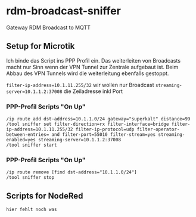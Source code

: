 # rdm-broadcast-sniffer
Gateway RDM Broadcast to MQTT

## Setup for Microtik

Ich binde das Script ins PPP Profil ein. Das weiterleiten von Broadcasts macht nur Sinn wenn der VPN Tunnel zur Zentrale aufgebaut ist.
Beim Abbau des VPN Tunnels wird die weiterleitung ebenfalls gestoppt.

```filter-ip-address=10.1.11.255/32``` wir wollen nur Broadcast
```streaming-server=10.1.1.2:37008``` die Zeiladresse inkl Port

### PPP-Profil Scripts "On Up"

```
/ip route add dst-address=10.1.1.0/24 gateway="superkalt" distance=99
/tool sniffer set filter-direction=rx filter-interface=bridge filter-ip-address=10.1.11.255/32 filter-ip-protocol=udp filter-operator-between-entries= and filter-port=55010 filter-stream=yes streaming-enabled=yes streaming-server=10.1.1.2:37008
/tool sniffer start
```

### PPP-Profil Scripts "On Up"

```
/ip route remove [find dst-address="10.1.1.0/24"]
/tool sniffer stop

```

## Scripts for NodeRed

```
hier fehlt noch was
```
